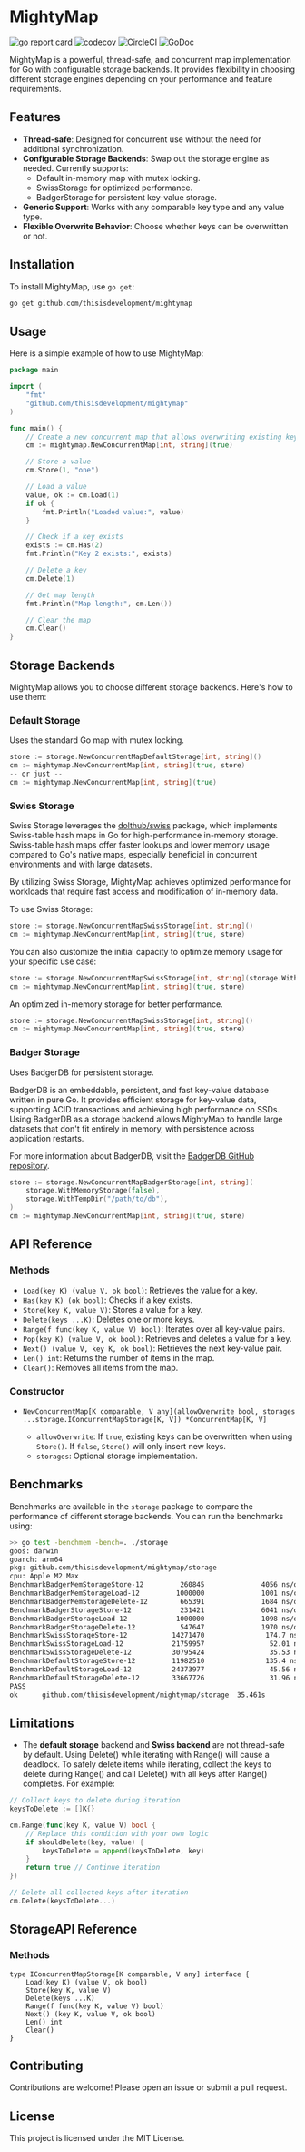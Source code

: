 # MightyMap

[![go report card](https://goreportcard.com/badge/github.com/thisisdevelopment/mightymap "go report card")](https://goreportcard.com/report/github.com/thisisdevelopment/mightymap)
[![codecov](https://codecov.io/gh/thisisdevelopment/mightymap/graph/badge.svg?token=DMJCBUY273)](https://codecov.io/gh/thisisdevelopment/mightymap)
[![CircleCI](https://dl.circleci.com/status-badge/img/gh/thisisdevelopment/mightymap/tree/master.svg?style=svg)](https://dl.circleci.com/status-badge/redirect/gh/thisisdevelopment/mightymap/tree/master)
[![GoDoc](https://godoc.org/github.com/thisisdevelopment/mightymap?status.svg)](https://godoc.org/github.com/thisisdevelopment/mightymap)


MightyMap is a powerful, thread-safe, and concurrent map implementation for Go with configurable storage backends. It provides flexibility in choosing different storage engines depending on your performance and feature requirements.

## Features

- **Thread-safe**: Designed for concurrent use without the need for additional synchronization.
- **Configurable Storage Backends**: Swap out the storage engine as needed. Currently supports:
  - Default in-memory map with mutex locking.
  - SwissStorage for optimized performance.
  - BadgerStorage for persistent key-value storage.
- **Generic Support**: Works with any comparable key type and any value type.
- **Flexible Overwrite Behavior**: Choose whether keys can be overwritten or not.

## Installation

To install MightyMap, use `go get`:

```bash
go get github.com/thisisdevelopment/mightymap
```

## Usage

Here is a simple example of how to use MightyMap:

```go
package main

import (
    "fmt"
    "github.com/thisisdevelopment/mightymap"
)

func main() {
    // Create a new concurrent map that allows overwriting existing keys
    cm := mightymap.NewConcurrentMap[int, string](true)

    // Store a value
    cm.Store(1, "one")

    // Load a value
    value, ok := cm.Load(1)
    if ok {
        fmt.Println("Loaded value:", value)
    }

    // Check if a key exists
    exists := cm.Has(2)
    fmt.Println("Key 2 exists:", exists)

    // Delete a key
    cm.Delete(1)

    // Get map length
    fmt.Println("Map length:", cm.Len())

    // Clear the map
    cm.Clear()
}
```

## Storage Backends

MightyMap allows you to choose different storage backends. Here's how to use them:

### Default Storage

Uses the standard Go map with mutex locking.

```go
store := storage.NewConcurrentMapDefaultStorage[int, string]()
cm := mightymap.NewConcurrentMap[int, string](true, store)
-- or just --
cm := mightymap.NewConcurrentMap[int, string](true)
```

### Swiss Storage

Swiss Storage leverages the [dolthub/swiss](https://github.com/dolthub/swiss) package, which implements Swiss-table hash maps in Go for high-performance in-memory storage. Swiss-table hash maps offer faster lookups and lower memory usage compared to Go's native maps, especially beneficial in concurrent environments and with large datasets.

By utilizing Swiss Storage, MightyMap achieves optimized performance for workloads that require fast access and modification of in-memory data.

To use Swiss Storage:

```go
store := storage.NewConcurrentMapSwissStorage[int, string]()
cm := mightymap.NewConcurrentMap[int, string](true, store)
```

You can also customize the initial capacity to optimize memory usage for your specific use case:

```go
store := storage.NewConcurrentMapSwissStorage[int, string](storage.WithDefaultCapacity(100_000))
cm := mightymap.NewConcurrentMap[int, string](true, store)
```



An optimized in-memory storage for better performance.

```go
store := storage.NewConcurrentMapSwissStorage[int, string]()
cm := mightymap.NewConcurrentMap[int, string](true, store)
```

### Badger Storage

Uses BadgerDB for persistent storage.

BadgerDB is an embeddable, persistent, and fast key-value database written in pure Go. It provides efficient storage for key-value data, supporting ACID transactions and achieving high performance on SSDs. Using BadgerDB as a storage backend allows MightyMap to handle large datasets that don't fit entirely in memory, with persistence across application restarts.

For more information about BadgerDB, visit the [BadgerDB GitHub repository](https://github.com/dgraph-io/badger).



```go
store := storage.NewConcurrentMapBadgerStorage[int, string](
    storage.WithMemoryStorage(false),
    storage.WithTempDir("/path/to/db"),
)
cm := mightymap.NewConcurrentMap[int, string](true, store)
```

## API Reference

### Methods

- `Load(key K) (value V, ok bool)`: Retrieves the value for a key.
- `Has(key K) (ok bool)`: Checks if a key exists.
- `Store(key K, value V)`: Stores a value for a key.
- `Delete(keys ...K)`: Deletes one or more keys.
- `Range(f func(key K, value V) bool)`: Iterates over all key-value pairs.
- `Pop(key K) (value V, ok bool)`: Retrieves and deletes a value for a key.
- `Next() (value V, key K, ok bool)`: Retrieves the next key-value pair.
- `Len() int`: Returns the number of items in the map.
- `Clear()`: Removes all items from the map.

### Constructor

- `NewConcurrentMap[K comparable, V any](allowOverwrite bool, storages ...storage.IConcurrentMapStorage[K, V]) *ConcurrentMap[K, V]`

    - `allowOverwrite`: If `true`, existing keys can be overwritten when using `Store()`. If `false`, `Store()` will only insert new keys.
    - `storages`: Optional storage implementation.

## Benchmarks

Benchmarks are available in the `storage` package to compare the performance of different storage backends. You can run the benchmarks using:

```bash
>> go test -benchmem -bench=. ./storage
goos: darwin
goarch: arm64
pkg: github.com/thisisdevelopment/mightymap/storage
cpu: Apple M2 Max
BenchmarkBadgerMemStorageStore-12         260845              4056 ns/op            1258 B/op         31 allocs/op
BenchmarkBadgerMemStorageLoad-12         1000000              1001 ns/op             632 B/op         17 allocs/op
BenchmarkBadgerMemStorageDelete-12        665391              1684 ns/op             722 B/op         18 allocs/op
BenchmarkBadgerStorageStore-12            231421              6041 ns/op            1518 B/op         41 allocs/op
BenchmarkBadgerStorageLoad-12            1000000              1098 ns/op             632 B/op         18 allocs/op
BenchmarkBadgerStorageDelete-12           547647              1970 ns/op             810 B/op         21 allocs/op
BenchmarkSwissStorageStore-12           14271470               174.7 ns/op           102 B/op          0 allocs/op
BenchmarkSwissStorageLoad-12            21759957                52.01 ns/op            0 B/op          0 allocs/op
BenchmarkSwissStorageDelete-12          30795424                35.53 ns/op            8 B/op          1 allocs/op
BenchmarkDefaultStorageStore-12         11982510               135.4 ns/op            84 B/op          0 allocs/op
BenchmarkDefaultStorageLoad-12          24373977                45.56 ns/op            0 B/op          0 allocs/op
BenchmarkDefaultStorageDelete-12        33667726                31.96 ns/op            8 B/op          1 allocs/op
PASS
ok      github.com/thisisdevelopment/mightymap/storage  35.461s
```

## Limitations
- The **default storage** backend and **Swiss backend** are not thread-safe by default. Using Delete() while iterating with Range() will cause a deadlock. To safely delete items while iterating, collect the keys to delete during Range() and call Delete() with all keys after Range() completes. For example:

```go
// Collect keys to delete during iteration
keysToDelete := []K{}

cm.Range(func(key K, value V) bool {
    // Replace this condition with your own logic
    if shouldDelete(key, value) {
        keysToDelete = append(keysToDelete, key)
    }
    return true // Continue iteration
})

// Delete all collected keys after iteration
cm.Delete(keysToDelete...)
```

## StorageAPI Reference

### Methods
```
type IConcurrentMapStorage[K comparable, V any] interface {
	Load(key K) (value V, ok bool)
	Store(key K, value V)
	Delete(keys ...K)
	Range(f func(key K, value V) bool)
	Next() (key K, value V, ok bool)
	Len() int
	Clear()
}
```


## Contributing

Contributions are welcome! Please open an issue or submit a pull request.

## License

This project is licensed under the MIT License.

